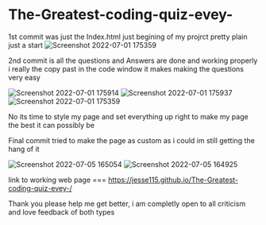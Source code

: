 # The-Greatest-coding-quiz-evey-
1st commit was just the Index.html just begining of my projrct pretty plain just a start 
![Screenshot 2022-07-01 175359](https://user-images.githubusercontent.com/102047814/176972029-cc88c236-64c7-4ca7-98f0-c46471f7660d.png)


2nd commit is all the questions and Answers are done and working properly i really the copy past in the code window it makes making the questions very easy 

![Screenshot 2022-07-01 175914](https://user-images.githubusercontent.com/102047814/176972385-cd87f691-dfb3-485a-a662-9c05e4ede708.png)
![Screenshot 2022-07-01 175937](https://user-images.githubusercontent.com/102047814/176972390-4345ab88-0adc-42cb-81eb-b8ae043cc69b.png)
![Screenshot 2022-07-01 175359](https://user-images.githubusercontent.com/102047814/176972398-ae5b130d-e88e-4a7b-bc07-c5fd9b0d04dc.png)

No its time to style my page and set everything up right to make my page the best it can possibly be 

Final commit 
tried to make the page as custom as i could im still getting the hang of it 


![Screenshot 2022-07-05 165054](https://user-images.githubusercontent.com/102047814/177414275-bfee375d-ac51-4406-b50b-c8e3c4b71354.png)
![Screenshot 2022-07-05 164925](https://user-images.githubusercontent.com/102047814/177414280-e1c63019-4122-4fb6-a4c5-aae40a98d406.png)


link to working web page === https://jesse115.github.io/The-Greatest-coding-quiz-evey-/

Thank you please help me get better, i am completly open to all criticism and love feedback of both types 
